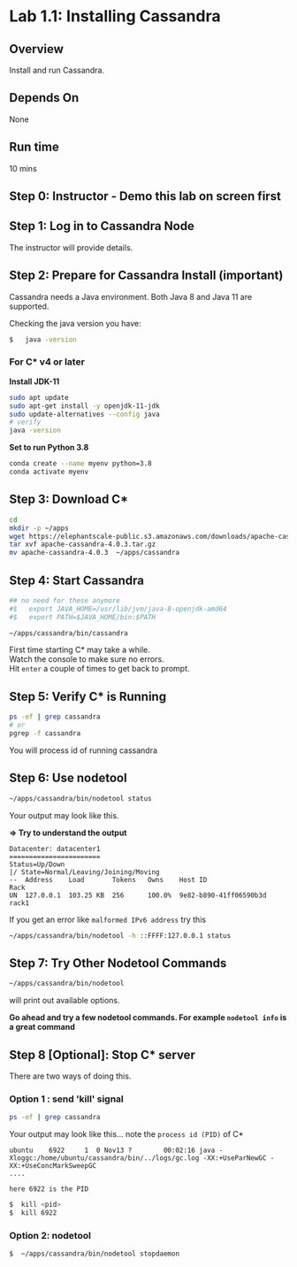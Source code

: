 <link rel='stylesheet' href='../assets/css/main.css'/>

# Lab 1.1: Installing Cassandra

## Overview

Install and run Cassandra.

## Depends On

None

## Run time

10 mins

## Step 0: Instructor - Demo this lab on screen first

## Step 1: Log in to Cassandra Node

The instructor will provide details.

## Step 2: Prepare for Cassandra Install (important)

Cassandra needs a Java environment.  Both Java 8 and Java 11 are supported.

Checking the java version you have:

```bash
$   java -version
```

### For C* v4 or later

**Install JDK-11**

```bash
sudo apt update
sudo apt-get install -y openjdk-11-jdk
sudo update-alternatives --config java
# verify
java -version
```

**Set to run Python 3.8**
```bash
conda create --name myenv python=3.8
conda activate myenv
```

## Step 3: Download C*

```bash
cd
mkdir -p ~/apps
wget https://elephantscale-public.s3.amazonaws.com/downloads/apache-cassandra-4.0.3.tar.gz
tar xvf apache-cassandra-4.0.3.tar.gz
mv apache-cassandra-4.0.3  ~/apps/cassandra
```

## Step 4:  Start Cassandra

```bash
## no need for these anymore
#$   export JAVA_HOME=/usr/lib/jvm/java-8-openjdk-amd64
#$   export PATH=$JAVA_HOME/bin:$PATH
```

```bash
~/apps/cassandra/bin/cassandra
```

First time starting C* may take a while.  
Watch the console to make sure no errors.  
Hit `enter` a couple of times to get back to prompt.  

## Step 5: Verify C* is Running

```bash
ps -ef | grep cassandra
# or
pgrep -f cassandra
```

You will process id of running cassandra

## Step 6: Use nodetool

```bash
~/apps/cassandra/bin/nodetool status
```

Your output may look like this.  

**=> Try to understand the output**

```text
Datacenter: datacenter1
=======================
Status=Up/Down
|/ State=Normal/Leaving/Joining/Moving
--  Address    Load       Tokens   Owns    Host ID                 Rack
UN  127.0.0.1  103.25 KB  256      100.0%  9e82-b890-41ff06590b3d  rack1
```

If you get an error like `malformed IPv6 address` try this

```bash
~/apps/cassandra/bin/nodetool -h ::FFFF:127.0.0.1 status
```


## Step 7: Try Other Nodetool Commands

```bash
~/apps/cassandra/bin/nodetool
```

will print out available options.

**Go ahead and try a few nodetool commands.  For example `nodetool info` is a great command**

## Step 8 [Optional]: Stop C* server

There are two ways of doing this.

### Option 1 : send 'kill' signal

```bash
ps -ef | grep cassandra
```

Your output may look like this... note the `process id (PID)` of C*

```text
ubuntu    6922     1  0 Nov13 ?        00:02:16 java -Xloggc:/home/ubuntu/cassandra/bin/../logs/gc.log -XX:+UseParNewGC -XX:+UseConcMarkSweepGC
....

here 6922 is the PID

```

```bash
$  kill <pid>
$  kill 6922
```

### Option 2: nodetool

```bash
$  ~/apps/cassandra/bin/nodetool stopdaemon
```
